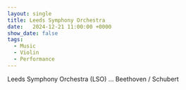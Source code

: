 ```yaml
---
layout: single
title: Leeds Symphony Orchestra
date:   2024-12-21 11:00:00 +0000
show_date: false
tags: 
  - Music
  - Violin
  - Performance
---
```


Leeds Symphony Orchestra (LSO) ... Beethoven / Schubert

